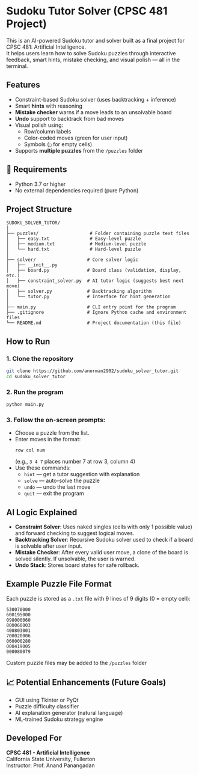 # Sudoku Tutor Solver (CPSC 481 Project)

This is an AI-powered Sudoku tutor and solver built as a final project for CPSC 481: Artificial Intelligence.  
It helps users learn how to solve Sudoku puzzles through interactive feedback, smart hints, mistake checking, and visual polish — all in the terminal.

## Features

- Constraint-based Sudoku solver (uses backtracking + inference)
- Smart **hints** with reasoning
- **Mistake checker** warns if a move leads to an unsolvable board
- **Undo** support to backtrack from bad moves
- Visual polish using:
  - Row/column labels
  - Color-coded moves (green for user input)
  - Symbols (`▢` for empty cells)
- Supports **multiple puzzles** from the `/puzzles` folder

## 🔧 Requirements

- Python 3.7 or higher  
- No external dependencies required (pure Python)

## Project Structure

```
SUDOKU_SOLVER_TUTOR/
│
├── puzzles/                   # Folder containing puzzle text files
│   ├── easy.txt               # Easy-level puzzle
│   ├── medium.txt             # Medium-level puzzle
│   └── hard.txt               # Hard-level puzzle
│
├── solver/                   # Core solver logic
│   ├── __init__.py
│   ├── board.py              # Board class (validation, display, etc.)
│   ├── constraint_solver.py  # AI tutor logic (suggests best next move)
│   ├── solver.py             # Backtracking algorithm
│   └── tutor.py              # Interface for hint generation
│
├── main.py                   # CLI entry point for the program
├── .gitignore                # Ignore Python cache and environment files
└── README.md                 # Project documentation (this file)
```

## How to Run

### 1. Clone the repository
```bash
git clone https://github.com/anorman2902/sudoku_solver_tutor.git
cd sudoku_solver_tutor
```

### 2. Run the program
```bash
python main.py
```

### 3. Follow the on-screen prompts:
- Choose a puzzle from the list.
- Enter moves in the format:  
  ```
  row col num
  ```
  (e.g., `3 4 7` places number 7 at row 3, column 4)
- Use these commands:
  - `hint` — get a tutor suggestion with explanation
  - `solve` — auto-solve the puzzle
  - `undo` — undo the last move
  - `quit` — exit the program

## AI Logic Explained

- **Constraint Solver**: Uses naked singles (cells with only 1 possible value) and forward checking to suggest logical moves.
- **Backtracking Solver**: Recursive Sudoku solver used to check if a board is solvable after user input.
- **Mistake Checker**: After every valid user move, a clone of the board is solved silently. If unsolvable, the user is warned.
- **Undo Stack**: Stores board states for safe rollback.

## Example Puzzle File Format

Each puzzle is stored as a `.txt` file with 9 lines of 9 digits (0 = empty cell):

```
530070000
600195000
098000060
800060003
400803001
700020006
060000280
000419005
000080079
```

Custom puzzle files may be added to the `/puzzles` folder

## 📈 Potential Enhancements (Future Goals)

- GUI using Tkinter or PyQt
- Puzzle difficulty classifier
- AI explanation generator (natural language)
- ML-trained Sudoku strategy engine

## Developed For

**CPSC 481 - Artificial Intelligence**  
California State University, Fullerton  
Instructor: Prof. Anand Panangadan
